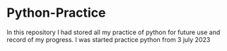 # Python-Practice
In this repository I had stored all my practice of python for future use and record of my progress. I was started practice python from 3 july 2023
